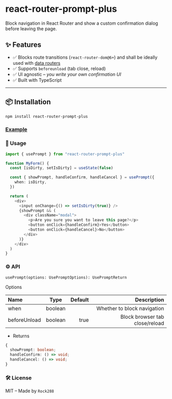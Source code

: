 # react-router-prompt-plus

Block navigation in React Router and show a custom confirmation dialog before leaving the page.

## ✨ Features

- ✅ Blocks route transitions (`react-router-dom@6+`) and shall be ideally used with [data routers](https://reactrouter.com/6.28.1/routers/picking-a-router#using-v64-data-apis)
- ✅ Supports `beforeunload` (tab close, reload)
- ✅ UI agnostic – _you write your own confirmation UI_
- ✅ Built with TypeScript

---

## 📦 Installation

```bash
npm install react-router-prompt-plus
```

### [Example](https://github.com/rock288/react-router-prompt-plus/blob/main/example/my-app/src/App.tsx)

### 🚀 Usage

```typescript
import { usePrompt } from "react-router-prompt-plus"

function MyForm() {
  const [isDirty, setIsDirty] = useState(false)

  const { showPrompt, handleConfirm, handleCancel } = usePrompt({
    when: isDirty,
  })

  return (
    <div>
      <input onChange={() => setIsDirty(true)} />
      {showPrompt && (
        <div className="modal">
          <p>Are you sure you want to leave this page?</p>
          <button onClick={handleConfirm}>Yes</button>
          <button onClick={handleCancel}>No</button>
        </div>
      )}
    </div>
  )
}
```

### ⚙️ API

`usePrompt(options: UsePromptOptions): UsePromptReturn`

Options

| Name         |  Type   | Default |                    Description |
| :----------- | :-----: | ------: | -----------------------------: |
| when         | boolean |         |    Whether to block navigation |
| beforeUnload | boolean |    true | Block browser tab close/reload |

- Returns

```typescript
{
  showPrompt: boolean;
  handleConfirm: () => void;
  handleCancel: () => void;
}
```

### 🛠️ License

MIT – Made by `Rock288`
